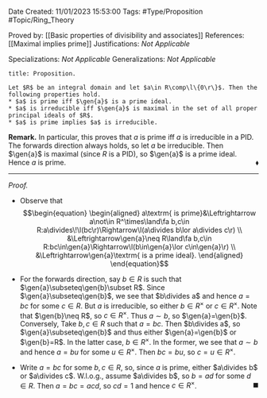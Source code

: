 <div class="topSpace"></div>

Date Created: 11/01/2023 15:53:00
Tags: #Type/Proposition #Topic/Ring_Theory

Proved by: [[Basic properties of divisibility and associates]]
References: [[Maximal implies prime]]
Justifications: <i>Not Applicable</i>

Specializations: <i>Not Applicable</i>
Generalizations: <i>Not Applicable</i>

``` ad-Proposition
title: Proposition.

Let $R$ be an integral domain and let $a\in R\comp\l\{0\r\}$. Then the following properties hold.
* $a$ is prime iff $\gen{a}$ is a prime ideal.
* $a$ is irreducible iff $\gen{a}$ is maximal in the set of all proper principal ideals of $R$.
* $a$ is prime implies $a$ is irreducible.

```

<b>Remark.</b> In particular, this proves that $a$ is prime iff $a$ is irreducible in a PID. The forwards direction always holds, so let $a$ be irreducible. Then $\gen{a}$ is maximal (since $R$ is a PID), so $\gen{a}$ is a prime ideal. Hence $a$ is prime.<span style="float:right;">$\blacklozenge$</span>

---

<i>Proof.</i>
* Observe that
$$\begin{equation}
    \begin{aligned}
        a\textrm{ is prime}&\Leftrightarrow a\not\in R^\times\land\fa b,c\in R:a\divides\!\l(bc\r)\Rightarrow\l(a\divides b\lor a\divides c\r) \\
        &\Leftrightarrow\gen{a}\neq R\land\fa b,c\in R:bc\in\gen{a}\Rightarrow\l(b\in\gen{a}\lor c\in\gen{a}\r) \\
        &\Leftrightarrow\gen{a}\textrm{ is a prime ideal}.
    \end{aligned}
\end{equation}$$

* For the forwards direction, say $b\in R$ is such that $\gen{a}\subseteq\gen{b}\subset R$. Since $\gen{a}\subseteq\gen{b}$, we see that $b\divides a$ and hence $a=bc$ for some $c\in R$. But $a$ is irreducible, so either $b\in R^\times$ or $c\in R^\times$. Note that $\gen{b}\neq R$, so $c\in R^\times$. Thus $a\sim b$, so $\gen{a}=\gen{b}$. Conversely, Take $b,c\in R$ such that $a=bc$. Then $b\divides a$, so $\gen{a}\subseteq\gen{b}$ and thus either $\gen{a}=\gen{b}$ or $\gen{b}=R$. In the latter case, $b\in R^\times$. In the former, we see that $a\sim b$ and hence $a=bu$ for some $u\in R^\times$. Then $bc=bu$, so $c=u\in R^\times$.
* Write $a=bc$ for some $b,c\in R$, so, since $a$ is prime, either $a\divides b$ or $a\divides c$. W.l.o.g., assume $a\divides b$, so $b=ad$ for some $d\in R$. Then $a=bc=acd$, so $cd=1$ and hence $c\in R^\times$.<span style="float:right;">$\blacksquare$</span>
